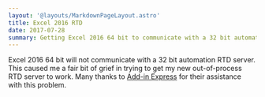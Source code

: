 ```yaml
---
layout: '@layouts/MarkdownPageLayout.astro'
title: Excel 2016 RTD
date: 2017-07-28
summary: Getting Excel 2016 64 bit to communicate with a 32 bit automation RTD server.
---
```

Excel 2016 64 bit will not communicate with a 32 bit automation RTD server. This caused me a fair bit of grief in trying to get my new out-of-process RTD server to work. Many thanks to [Add-in Express](https://www.add-in-express.com) for their assistance with this problem.